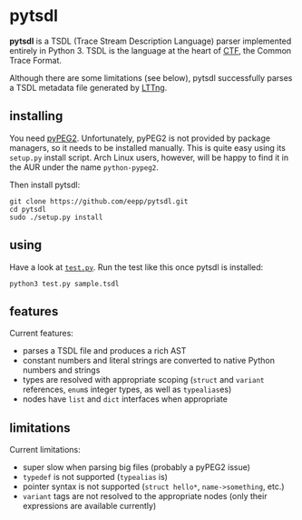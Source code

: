 pytsdl
======

**pytsdl** is a TSDL (Trace Stream Description Language) parser
implemented entirely in Python 3. TSDL is the language at the heart of
[CTF](http://git.efficios.com/?p=ctf.git;a=blob_plain;f=common-trace-format-specification.txt;hb=master),
the Common Trace Format.

Although there are some limitations (see below), pytsdl successfully
parses a TSDL metadata file generated by [LTTng](http://lttng.org/).


installing
----------

You need [pyPEG2](http://fdik.org/pyPEG/). Unfortunately, pyPEG2 is
not provided by package managers, so it needs to be installed manually.
This is quite easy using its `setup.py` install script. Arch Linux
users, however, will be happy to find it in the AUR under the name
`python-pypeg2`.

Then install pytsdl:

    git clone https://github.com/eepp/pytsdl.git
    cd pytsdl
    sudo ./setup.py install


using
-----

Have a look at [`test.py`](test.py). Run the test like this once
pytsdl is installed:

    python3 test.py sample.tsdl


features
--------

Current features:

  * parses a TSDL file and produces a rich AST
  * constant numbers and literal strings are converted to native
    Python numbers and strings
  * types are resolved with appropriate scoping (`struct` and `variant`
    references, `enum`s integer types, as well as `typealias`es)
  * nodes have `list` and `dict` interfaces when appropriate


limitations
-----------

Current limitations:

  * super slow when parsing big files (probably a pyPEG2 issue)
  * `typedef` is not supported (`typealias` is)
  * pointer syntax is not supported (`struct hello*`, `name->something`,
    etc.)
  * `variant` tags are not resolved to the appropriate nodes (only their
    expressions are available currently)
